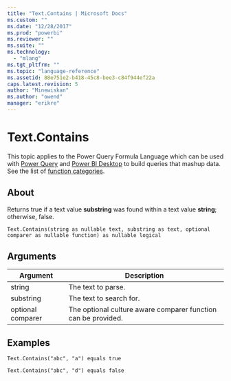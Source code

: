 ```yaml
---
title: "Text.Contains | Microsoft Docs"
ms.custom: ""
ms.date: "12/28/2017"
ms.prod: "powerbi"
ms.reviewer: ""
ms.suite: ""
ms.technology: 
  - "mlang"
ms.tgt_pltfrm: ""
ms.topic: "language-reference"
ms.assetid: 88e751e2-b418-45c8-bee3-c84f944ef22a
caps.latest.revision: 5
author: "Minewiskan"
ms.author: "owend"
manager: "erikre"
---
```

# Text.Contains
This topic applies to the Power Query Formula Language which can be used with [Power Query](https://support.office.com/article/Introduction-to-Microsoft-Power-Query-for-Excel-6E92E2F4-2079-4E1F-BAD5-89F6269CD605) and [Power BI Desktop](http://go.microsoft.com/fwlink/p/?LinkId=618607) to build queries that mashup data. See the list of [function categories](https://msdn.microsoft.com/en-us/library/mt211003.aspx).  
  
## About  
Returns true if a text value **substring** was found within a text value **string**; otherwise, false.  
  
```  
Text.Contains(string as nullable text, substring as text, optional comparer as nullable function) as nullable logical  
```  
  
## Arguments  
  
|Argument|Description|  
|------------|---------------|  
|string|The text to parse.|  
|substring|The text to search for.|  
|optional comparer|The optional culture aware comparer function can be provided.|  
  
## Examples  
  
```  
Text.Contains("abc", "a") equals true  
```  
  
```  
Text.Contains("abc", "d") equals false  
```  
